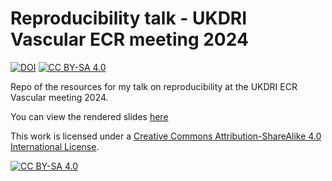 
# Reproducibility talk - UKDRI Vascular ECR meeting 2024

[![DOI](https://zenodo.org/badge/770919433.svg)](https://zenodo.org/doi/10.5281/zenodo.10809738)
[![CC BY-SA 4.0][cc-by-sa-shield]][cc-by-sa]

Repo of the resources for my talk on reproducibility at the UKDRI ECR Vascular meeting 2024.

You can view the rendered slides [here](https://h-mateus.github.io/presentations_dri-ecr-vascular_reproducibility_2024-03-14/2024-02-26_ecr-vascular-meeting_reproducibility.html#/thanks-for-listening)


This work is licensed under a
[Creative Commons Attribution-ShareAlike 4.0 International License][cc-by-sa].

[![CC BY-SA 4.0][cc-by-sa-image]][cc-by-sa]

[cc-by-sa]: http://creativecommons.org/licenses/by-sa/4.0/
[cc-by-sa-image]: https://licensebuttons.net/l/by-sa/4.0/88x31.png
[cc-by-sa-shield]: https://img.shields.io/badge/License-CC%20BY--SA%204.0-lightgrey.svg